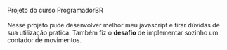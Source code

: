 Projeto do curso ProgramadorBR
<br>
<br>
Nesse projeto pude desenvolver melhor meu javascript e tirar dúvidas de sua utilização pratica. Também fiz o <strong>desafio</strong> de implementar sozinho um contador de movimentos.
